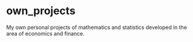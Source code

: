 # own_projects
My own personal projects of mathematics and statistics developed in the area of economics and finance.
